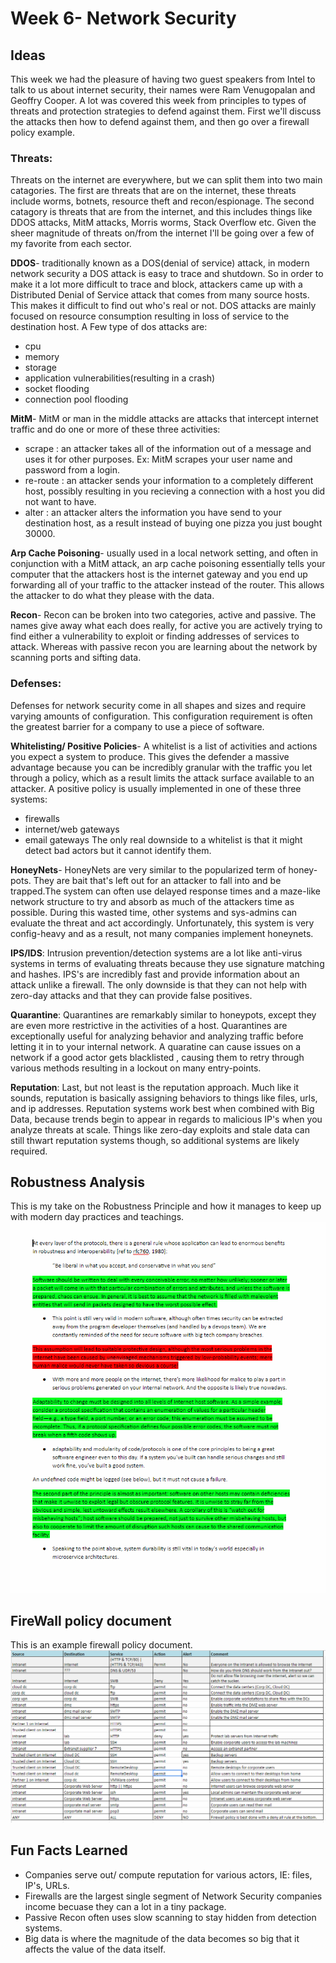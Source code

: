 
# Week 6- Network Security

## Ideas

This week we had the pleasure of having two guest speakers from Intel to talk to us about internet security, their names were Ram Venugopalan and Geoffry Cooper. A lot was covered this week from principles to types of threats and protection strategies to defend against them. First we'll discuss the attacks then how to defend against them, and then go over a firewall policy example.

### Threats:
Threats on the internet are everywhere, but we can split them into two main catagories. The first are threats that are on the internet, these threats include worms, botnets, resource theft and recon/espionage. The second catagory is threats that are from the internet, and this includes things like DDOS attacks, MitM attacks, Morris worms, Stack Overflow etc. Given the sheer magnitude of threats on/from the internet I'll be going over a few of my favorite from each sector.

**DDOS**- traditionally known as a DOS(denial of service) attack, in modern network security a DOS attack is easy to trace and shutdown. So in order to make it a lot more difficult to trace and block, attackers came up with a Distributed Denial of Service attack that comes from many source hosts. This makes it difficult to find out who's real or not. DOS attacks are mainly focused on resource consumption resulting in loss of service to the destination host. A Few type of dos attacks are:
- cpu
- memory
- storage
- application vulnerabilities(resulting in a crash)
- socket flooding
- connection pool flooding

**MitM**- MitM or man in the middle attacks are attacks that intercept internet traffic and do one or more of these three activities:
- scrape : an attacker takes all of the information out of a message and uses it for other purposes. Ex: MitM scrapes your user name and password from a login.
- re-route : an attacker sends your information to a completely different host, possibly resulting in you recieving a connection with a host you did not want to have.
- alter : an attacker alters the information you have send to your destination host, as a result instead of buying one pizza you just bought 30000.

**Arp Cache Poisoning**- usually used in a local network setting, and often in conjunction with a MitM attack, an arp cache poisoning essentially tells your computer that the attackers host is the internet gateway and you end up forwarding all of your traffic to the attacker instead of the router. This allows the attacker to do what they please with the data. 

**Recon**- Recon can be broken into two categories, active and passive. The names give away what each does really, for active you are actively trying to find either a vulnerability to exploit or finding addresses of services to attack. Whereas with passive recon you are learning about the network by scanning ports and sifting data. 

### Defenses:
Defenses for network security come in all shapes and sizes and require varying amounts of configuration. This configuration requirement is often the greatest barrier for a company to use a piece of software. 

**Whitelisting/ Positive Policies**- A whitelist is a list of activities and actions you expect a system to produce. This gives the defender a massive advantage because you can be incredibly granular with the traffic you let through a policy, which as a result limits the attack surface available to an attacker. A positive policy is usually implemented in one of these three systems:
- firewalls
- internet/web gateways
- email gateways
The only real downside to a whitelist is that it might detect bad actors but it cannot identify them.
 
**HoneyNets**- HoneyNets are very similar to the popularized term of honey-pots. They are bait that's left out for an attacker to fall into and be trapped.The system can often use delayed response times and a maze-like network structure to try and absorb as much of the attackers time as possible. During this wasted time, other systems and sys-admins can evaluate the threat and act accordingly. Unfortunately, this system is very config-heavy and as a result, not many companies implement honeynets. 

**IPS/IDS**: Intrusion prevention/detection systems are a lot like anti-virus systems in terms of evaluating threats because they use signature matching and hashes. IPS's are incredibly fast and provide information about an attack unlike a firewall. The only downside is that they can not help with zero-day attacks and that they can provide false positives. 

**Quarantine**: Quarantines are remarkably similar to honeypots, except they are even more restrictive in the activities of a host. Quarantines are exceptionally useful for analyzing behavior and analyzing traffic before letting it in to your internal network. A quaratine can cause issues on a network if a good actor gets blacklisted , causing them to retry through various methods resulting in a lockout on many entry-points. 

**Reputation**: Last, but not least is the reputation approach. Much like it sounds, reputation is basically assigning behaviors to things like files, urls, and ip addresses. Reputation systems work best when combined with Big Data, because trends begin to appear in regards to malicious IP's when you analyze threats at scale. Things like zero-day exploits and stale data can still thwart reputation systems though, so additional systems are likely required.

## Robustness Analysis
This is my take on the Robustness Principle and how it manages to keep up with modern day practices and teachings.
![cheat sheet](images/robust.PNG)

## FireWall policy document
This is an example firewall policy document.
![Yara Ouput](images/firewall.PNG)

## Fun Facts Learned
- Companies serve out/ compute reputation for various actors, IE: files, IP's, URLs.
- Firewalls are the largest single segment of Network Security companies income becuase they can a lot in a tiny package.
- Passive Recon often uses slow scanning to stay hidden from detection systems.
- Big data is where the magnitude of the data becomes so big that it affects the value of the data itself. 
